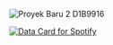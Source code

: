 ![Proyek Baru 2  D1B9916](https://github.com/user-attachments/assets/5f2eb902-1124-4a7d-b84e-93cfbb98001f)

<a href="https://data-card-for-spotify.herokuapp.com/card?user_id=31aec54igp4znybywzumpehfnh6y">
  <img src="https://data-card-for-spotify.herokuapp.com/api/card?user_id=31aec54igp4znybywzumpehfnh6y" alt="Data Card for Spotify">
</a>
